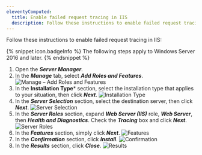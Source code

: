 ```yaml
---
eleventyComputed:
  title: Enable failed request tracing in IIS
  description: Follow these instructions to enable failed request tracing in IIS.
---
```

Follow these instructions to enable failed request tracing in IIS:

{% snippet icon.badgeInfo %}
The following steps apply to Windows Server 2016 and later.
{% endsnippet %}

1. Open the ***Server Manager***.
1. In the ***Manage*** tab, select ***Add Roles and Features***.
![Manage – Add Roles and Features](https://cdnweb.devolutions.net/docs/en/kb/KB4317.png)
1. In the **Installation Type*** section, select the installation type that applies to your situation, then click ***Next***.
![Installation Type](https://cdnweb.devolutions.net/docs/en/kb/KB4318.png)
1. In the ***Server Selection*** section, select the destination server, then click ***Next***.
![Server Selection](https://cdnweb.devolutions.net/docs/en/kb/KB4319.png)
1. In the ***Server Roles*** section, expand ***Web Server (IIS)*** role, ***Web Server***, then ***Health and Diagnostics***. Check the ***Tracing*** box and click ***Next***.
![Server Roles](https://cdnweb.devolutions.net/docs/en/kb/KB4320.png)
1. In the ***Features*** section, simply click ***Next***.
![Features](https://cdnweb.devolutions.net/docs/en/kb/KB4321.png)
1. In the ***Confirmation*** section, click ***Install***.
![Confirmation](https://cdnweb.devolutions.net/docs/en/kb/KB4322.png)
1. In the ***Results*** section, click ***Close***.
![Results](https://cdnweb.devolutions.net/docs/en/kb/KB4323.png)
